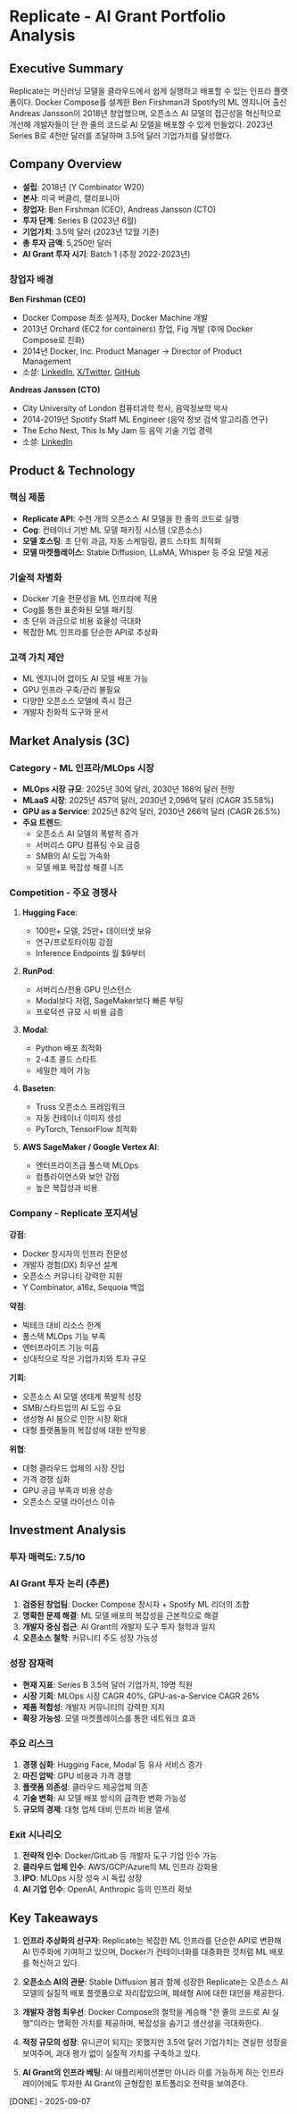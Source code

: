 # Replicate - AI Grant Portfolio Analysis

## Executive Summary
Replicate는 머신러닝 모델을 클라우드에서 쉽게 실행하고 배포할 수 있는 인프라 플랫폼이다. Docker Compose를 설계한 Ben Firshman과 Spotify의 ML 엔지니어 출신 Andreas Jansson이 2018년 창업했으며, 오픈소스 AI 모델의 접근성을 혁신적으로 개선해 개발자들이 단 한 줄의 코드로 AI 모델을 배포할 수 있게 만들었다. 2023년 Series B로 4천만 달러를 조달하며 3.5억 달러 기업가치를 달성했다.

## Company Overview
- **설립**: 2018년 (Y Combinator W20)
- **본사**: 미국 버클리, 캘리포니아
- **창업자**: Ben Firshman (CEO), Andreas Jansson (CTO)
- **투자 단계**: Series B (2023년 6월)
- **기업가치**: 3.5억 달러 (2023년 12월 기준)
- **총 투자 금액**: 5,250만 달러
- **AI Grant 투자 시기**: Batch 1 (추정 2022-2023년)

### 창업자 배경
**Ben Firshman (CEO)**
- Docker Compose 최초 설계자, Docker Machine 개발
- 2013년 Orchard (EC2 for containers) 창업, Fig 개발 (후에 Docker Compose로 진화)
- 2014년 Docker, Inc. Product Manager → Director of Product Management
- 소셜: [LinkedIn](https://www.linkedin.com/in/bfirsh/), [X/Twitter](https://x.com/bfirsh), [GitHub](https://github.com/bfirsh)

**Andreas Jansson (CTO)**
- City University of London 컴퓨터과학 학사, 음악정보학 박사
- 2014-2019년 Spotify Staff ML Engineer (음악 정보 검색 알고리즘 연구)
- The Echo Nest, This Is My Jam 등 음악 기술 기업 경력
- 소셜: [LinkedIn](https://www.linkedin.com/in/janssonandreas/)

## Product & Technology

### 핵심 제품
- **Replicate API**: 수천 개의 오픈소스 AI 모델을 한 줄의 코드로 실행
- **Cog**: 컨테이너 기반 ML 모델 패키징 시스템 (오픈소스)
- **모델 호스팅**: 초 단위 과금, 자동 스케일링, 콜드 스타트 최적화
- **모델 마켓플레이스**: Stable Diffusion, LLaMA, Whisper 등 주요 모델 제공

### 기술적 차별화
- Docker 기술 전문성을 ML 인프라에 적용
- Cog를 통한 표준화된 모델 패키징
- 초 단위 과금으로 비용 효율성 극대화
- 복잡한 ML 인프라를 단순한 API로 추상화

### 고객 가치 제안
- ML 엔지니어 없이도 AI 모델 배포 가능
- GPU 인프라 구축/관리 불필요
- 다양한 오픈소스 모델에 즉시 접근
- 개발자 친화적 도구와 문서

## Market Analysis (3C)

### Category - ML 인프라/MLOps 시장
- **MLOps 시장 규모**: 2025년 30억 달러, 2030년 166억 달러 전망
- **MLaaS 시장**: 2025년 457억 달러, 2030년 2,096억 달러 (CAGR 35.58%)
- **GPU as a Service**: 2025년 82억 달러, 2030년 266억 달러 (CAGR 26.5%)
- **주요 트렌드**:
  - 오픈소스 AI 모델의 폭발적 증가
  - 서버리스 GPU 컴퓨팅 수요 급증
  - SMB의 AI 도입 가속화
  - 모델 배포 복잡성 해결 니즈

### Competition - 주요 경쟁사
1. **Hugging Face**:
   - 100만+ 모델, 25만+ 데이터셋 보유
   - 연구/프로토타이핑 강점
   - Inference Endpoints 월 $9부터

2. **RunPod**:
   - 서버리스/전용 GPU 인스턴스
   - Modal보다 저렴, SageMaker보다 빠른 부팅
   - 프로덕션 규모 시 비용 급증

3. **Modal**:
   - Python 배포 최적화
   - 2-4초 콜드 스타트
   - 세밀한 제어 가능

4. **Baseten**:
   - Truss 오픈소스 프레임워크
   - 자동 컨테이너 이미지 생성
   - PyTorch, TensorFlow 최적화

5. **AWS SageMaker / Google Vertex AI**:
   - 엔터프라이즈급 풀스택 MLOps
   - 컴플라이언스와 보안 강점
   - 높은 복잡성과 비용

### Company - Replicate 포지셔닝
**강점**:
- Docker 창시자의 인프라 전문성
- 개발자 경험(DX) 최우선 설계
- 오픈소스 커뮤니티 강력한 지원
- Y Combinator, a16z, Sequoia 백업

**약점**:
- 빅테크 대비 리소스 한계
- 풀스택 MLOps 기능 부족
- 엔터프라이즈 기능 미흡
- 상대적으로 작은 기업가치와 투자 규모

**기회**:
- 오픈소스 AI 모델 생태계 폭발적 성장
- SMB/스타트업의 AI 도입 수요
- 생성형 AI 붐으로 인한 시장 확대
- 대형 플랫폼들의 복잡성에 대한 반작용

**위협**:
- 대형 클라우드 업체의 시장 진입
- 가격 경쟁 심화
- GPU 공급 부족과 비용 상승
- 오픈소스 모델 라이선스 이슈

## Investment Analysis

### 투자 매력도: 7.5/10

### AI Grant 투자 논리 (추론)
1. **검증된 창업팀**: Docker Compose 창시자 + Spotify ML 리더의 조합
2. **명확한 문제 해결**: ML 모델 배포의 복잡성을 근본적으로 해결
3. **개발자 중심 접근**: AI Grant의 개발자 도구 투자 철학과 일치
4. **오픈소스 철학**: 커뮤니티 주도 성장 가능성

### 성장 잠재력
- **현재 지표**: Series B 3.5억 달러 기업가치, 19명 직원
- **시장 기회**: MLOps 시장 CAGR 40%, GPU-as-a-Service CAGR 26%
- **제품 적합성**: 개발자 커뮤니티의 강력한 지지
- **확장 가능성**: 모델 마켓플레이스를 통한 네트워크 효과

### 주요 리스크
1. **경쟁 심화**: Hugging Face, Modal 등 유사 서비스 증가
2. **마진 압박**: GPU 비용과 가격 경쟁
3. **플랫폼 의존성**: 클라우드 제공업체 의존
4. **기술 변화**: AI 모델 배포 방식의 급격한 변화 가능성
5. **규모의 경제**: 대형 업체 대비 인프라 비용 열세

### Exit 시나리오
1. **전략적 인수**: Docker/GitLab 등 개발자 도구 기업 인수 가능
2. **클라우드 업체 인수**: AWS/GCP/Azure의 ML 인프라 강화용
3. **IPO**: MLOps 시장 성숙 시 독립 상장
4. **AI 기업 인수**: OpenAI, Anthropic 등의 인프라 확보

## Key Takeaways

1. **인프라 추상화의 선구자**: Replicate는 복잡한 ML 인프라를 단순한 API로 변환해 AI 민주화에 기여하고 있으며, Docker가 컨테이너화를 대중화한 것처럼 ML 배포를 혁신하고 있다.

2. **오픈소스 AI의 관문**: Stable Diffusion 붐과 함께 성장한 Replicate는 오픈소스 AI 모델의 실질적 배포 플랫폼으로 자리잡았으며, 폐쇄형 AI에 대한 대안을 제공한다.

3. **개발자 경험 최우선**: Docker Compose의 철학을 계승해 "한 줄의 코드로 AI 실행"이라는 명확한 가치를 제공하며, 복잡성을 숨기고 생산성을 극대화한다.

4. **적정 규모의 성장**: 유니콘이 되지는 못했지만 3.5억 달러 기업가치는 견실한 성장을 보여주며, 과대 평가 없이 실질적 가치를 구축하고 있다.

5. **AI Grant의 인프라 베팅**: AI 애플리케이션뿐만 아니라 이를 가능하게 하는 인프라 레이어에도 투자한 AI Grant의 균형잡힌 포트폴리오 전략을 보여준다.

[DONE] - 2025-09-07